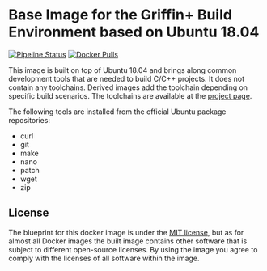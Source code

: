 # Base Image for the Griffin+ Build Environment based on Ubuntu 18.04

[![Pipeline Status](https://img.shields.io/azure-devops/build/griffinplus/788a3dbf-c773-454e-803a-eaebc02f7f84/22/master?label=Pipeline%20Status)](https://dev.azure.com/griffinplus/Cross-Toolchains/_build?definitionId=22)
[![Docker Pulls](https://img.shields.io/docker/pulls/griffinplus/toolchain-base.svg)](https://hub.docker.com/r/griffinplus/toolchain-base/)

This image is built on top of Ubuntu 18.04 and brings along common development tools that are needed to build C/C++ projects.
It does not contain any toolchains. Derived images add the toolchain depending on specific build scenarios.
The toolchains are available at the [project page](https://github.com/GriffinPlus/toolchains).

The following tools are installed from the official Ubuntu package repositories:

- curl
- git
- make
- nano
- patch
- wget
- zip

## License

The blueprint for this docker image is under the [MIT license](https://github.com/GriffinPlus/toolchains/blob/master/LICENSE),
but as for almost all Docker images the built image contains other software that is subject to different open-source licenses.
By using the image you agree to comply with the licenses of all software within the image.

